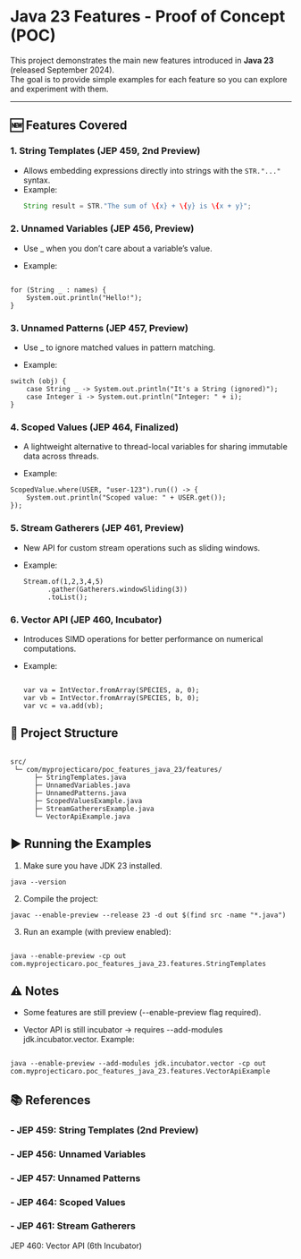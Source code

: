 # Java 23 Features - Proof of Concept (POC)

This project demonstrates the main new features introduced in **Java 23** (released September 2024).  
The goal is to provide simple examples for each feature so you can explore and experiment with them.

---

## 🆕 Features Covered

### 1. String Templates (JEP 459, 2nd Preview)
- Allows embedding expressions directly into strings with the `STR."..."` syntax.
- Example:  
  ```java
  String result = STR."The sum of \{x} + \{y} is \{x + y}";

### 2. Unnamed Variables (JEP 456, Preview)

- Use _ when you don’t care about a variable’s value.

- Example:

```

for (String _ : names) {
    System.out.println("Hello!");
}
```

### 3. Unnamed Patterns (JEP 457, Preview)

- Use _ to ignore matched values in pattern matching.

- Example:

```
switch (obj) {
    case String _ -> System.out.println("It's a String (ignored)");
    case Integer i -> System.out.println("Integer: " + i);
}
```

### 4. Scoped Values (JEP 464, Finalized)

- A lightweight alternative to thread-local variables for sharing immutable data across threads.

- Example:

````
ScopedValue.where(USER, "user-123").run(() -> {
    System.out.println("Scoped value: " + USER.get());
});
````

### 5. Stream Gatherers (JEP 461, Preview)

- New API for custom stream operations such as sliding windows.

- Example:

  ````
  Stream.of(1,2,3,4,5)
        .gather(Gatherers.windowSliding(3))
        .toList();
  ````

### 6. Vector API (JEP 460, Incubator)

- Introduces SIMD operations for better performance on numerical computations.

- Example:
  ````

  var va = IntVector.fromArray(SPECIES, a, 0);
  var vb = IntVector.fromArray(SPECIES, b, 0);
  var vc = va.add(vb);
  ````

## 📂 Project Structure

````

src/
 └─ com/myprojecticaro/poc_features_java_23/features/
      ├─ StringTemplates.java
      ├─ UnnamedVariables.java
      ├─ UnnamedPatterns.java
      ├─ ScopedValuesExample.java
      ├─ StreamGatherersExample.java
      └─ VectorApiExample.java
````

## ▶️ Running the Examples

1. Make sure you have JDK 23 installed.

````
java --version
````

2. Compile the project:

````
javac --enable-preview --release 23 -d out $(find src -name "*.java")
````

3. Run an example (with preview enabled):

````

java --enable-preview -cp out com.myprojecticaro.poc_features_java_23.features.StringTemplates
````

## ⚠️ Notes

- Some features are still preview (--enable-preview flag required).

- Vector API is still incubator → requires --add-modules jdk.incubator.vector.
Example:

````

java --enable-preview --add-modules jdk.incubator.vector -cp out com.myprojecticaro.poc_features_java_23.features.VectorApiExample
````

## 📚 References

### - JEP 459: String Templates (2nd Preview)

### - JEP 456: Unnamed Variables

### - JEP 457: Unnamed Patterns

### - JEP 464: Scoped Values

### - JEP 461: Stream Gatherers

JEP 460: Vector API (6th Incubator)
